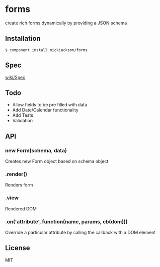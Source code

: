 # forms

  create rich forms dynamically by providing a JSON schema

## Installation

    $ component install nickjackson/forms

## Spec
[wiki/Spec](https://github.com/nickjackson/forms/wiki/Spec)


## Todo
* Allow fields to be pre filled with data
* Add Date/Calendar functionality
* Add Tests
* Validation

## API

### new Form(schema, data)
Creates new Form object based on schema object
 
### .render()
Renders form
 
### .view
Rendered DOM

### .on('attribute', function(name, params, cb(dom)))
Override a particular attribute by calling the callback with a DOM element

## License

  MIT

